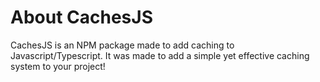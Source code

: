 # About CachesJS

CachesJS is an NPM package made to add caching to Javascript/Typescript.
It was made to add a simple yet effective caching system to your project!
